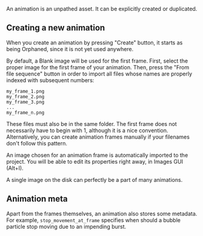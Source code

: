 An animation is an unpathed asset.
It can be explicitly created or duplicated.

## Creating a new animation

When you create an animation by pressing "Create" button, 
it starts as being Orphaned, since it is not yet used anywhere.

By default, a Blank image will be used for the first frame.
First, select the proper image for the first frame of your animation.
Then, press the "From file sequence" button in order to import all files
whose names are properly indexed with subsequent numbers:

```
my_frame_1.png
my_frame_2.png
my_frame_3.png
...
my_frame_n.png
```

These files must also be in the same folder.
The first frame does not necessarily have to begin with 1, although it is a nice convention.
Alternatively, you can create animation frames manually if your filenames don't follow this pattern.

An image chosen for an animation frame is automatically imported to the project.
You will be able to edit its properties right away, in Images GUI (Alt+I).

A single image on the disk can perfectly be a part of many animations.

## Animation meta

Apart from the frames themselves, an animation also stores some metadata.
For example, ``stop_movement_at_frame`` specifies when should a bubble particle stop moving
due to an impending burst.
